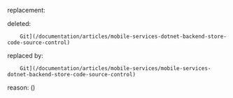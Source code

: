 replacement:

deleted:

		Git](/documentation/articles/mobile-services-dotnet-backend-store-code-source-control)

replaced by:

		Git](/documentation/articles/mobile-services/mobile-services-dotnet-backend-store-code-source-control)

reason: ()

